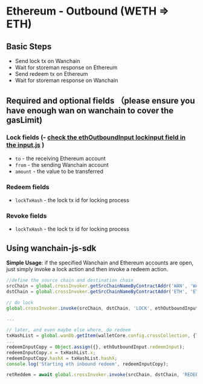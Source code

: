 # Ethereum - Outbound (WETH ⇒  ETH)

## Basic Steps

- Send lock tx on Wanchain
- Wait for storeman response on Ethereum
- Send redeem tx on Ethereum
- Wait for storeman response on Wanchain

## Required and optional fields （please ensure you have enough wan on wanchain to cover the gasLimit)

### Lock fields (- [check the ethOutboundInput lockinput field in the input.js](../examples/conf/input.js) )

- `to` - the receiving Ethereum account
- `from` - the sending Wanchain account
- `amount` - the value to be transferred


### Redeem fields

- `lockTxHash` - the lock tx id for locking process

### Revoke fields

- `lockTxHash` - the lock tx id for locking process

## Using wanchain-js-sdk

__Simple Usage__: if the specified Wanchain and Ethereum accounts are open,
just simply invoke a lock action and then invoke a redeem action.

```javascript
//define the source chain and destination chain
srcChain = global.crossInvoker.getSrcChainNameByContractAddr('WAN', 'WAN');
dstChain = global.crossInvoker.getSrcChainNameByContractAddr('ETH', 'ETH');

// do lock
global.crossInvoker.invoke(srcChain, dstChain, 'LOCK', ethOutboundInput.lockInput);

...

// later, and even maybe else where, do redeem
txHashList = global.wanDb.getItem(walletCore.config.crossCollection, {lockTxHash: lockTxHash});
...
redeemInputCopy = Object.assign({}, ethOutboundInput.redeemInput);
redeemInputCopy.x = txHashList.x;
redeemInputCopy.hashX = txHashList.hashX;
console.log('Starting eth inbound redeem', redeemInputCopy);

retReddem = await global.crossInvoker.invoke(srcChain, dstChain, 'REDEEM', redeemInputCopy)
```
